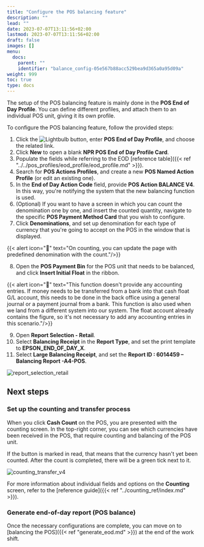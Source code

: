 ```yaml
---
title: "Configure the POS balancing feature"
description: ""
lead: ""
date: 2023-07-07T13:11:56+02:00
lastmod: 2023-07-07T13:11:56+02:00
draft: false
images: []
menu:
  docs:
    parent: ""
    identifier: "balance_config-05e567b88acc529bea9d365a0a95d09a"
weight: 999
toc: true
type: docs
---
```


The setup of the POS balancing feature is mainly done in the **POS End of Day Profile**. You can define different profiles, and attach them to an individual POS unit, giving it its own profile.

To configure the POS balancing feature, follow the provided steps:

1. Click the ![Lightbulb](Lightbulb_icon.PNG) button, enter **POS End of Day Profile**, and choose the related link.
2. Click **New** to open a blank **NPR POS End of Day Profile Card**. 
3. Populate the fields while referring to the EOD [reference table]({{< ref "../../pos_profiles/eod_profile/eod_profile.md" >}}).
4. Search for **POS Actions Profiles**, and create a new **POS Named Action Profile** (or edit an existing one).
5. In the **End of Day Action Code** field, provide **POS Action BALANCE V4**.     
   In this way, you're notifying the system that the new balancing function is used.
6. (Optional) If you want to have a screen in which you can count the denomination one by one, and insert the counted quantity, navigate to the specific **POS Payment Method Card** that you wish to configure.
7. Click **Denominations**, and set up denomination for each type of currency that you're going to accept on the POS in the window that is displayed.   

{{< alert icon="📝" text="On counting, you can update the page with predefined denomination with the count."/>}}

8. Open the **POS Payment Bin** for the POS unit that needs to be balanced, and click **Insert Initial Float** in the ribbon.   

{{< alert icon="📝" text="This function doesn't provide any accounting entries. If money needs to be transferred from a bank into that cash float G/L account, this needs to be done in the back office using a general journal or a payment journal from a bank. This function is also used when we land from a different system into our system. The float account already contains the figure, so it's not necessary to add any accounting entries in this scenario."/>}}

9. Open **Report Selection - Retail**.
10.  Select **Balancing Receipt** in the **Report Type**, and set the print template to **EPSON_END_OF_DAY_X**.
11.  Select **Large Balancing Receipt**, and set the **Report ID : 6014459 – Balancing Report -A4-POS**.    

![report_selection_retail](report_selection_retail_v4.png)

## Next steps

### Set up the counting and transfer process

When you click **Cash Count** on the POS, you are presented with the counting screen. In the top-right corner, you can see which currencies have been received in the POS, that require counting and balancing of the POS unit. 

If the button is marked in read, that means that the currency hasn't yet been counted. After the count is completed, there will be a green tick next to it. 

![counting_transfer_v4](counting_transfer_v4.png)

For more information about individual fields and options on the **Counting** screen, refer to the [reference guide]({{< ref "../counting_ref/index.md" >}}).

### Generate end-of-day report (POS balance)

Once the necessary configurations are complete, you can move on to [balancing the POS]({{< ref "generate_eod.md" >}}) at the end of the work shift.
